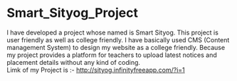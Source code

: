 # Smart_Sityog_Project
I have developed a project whose named is Smart Sityog. This project is user friendly as well as college friendly. I have basically used CMS (Content management System) to design my website as a college friendly. Because my project provides a platform for teachers to upload latest notices and placement details without any kind of coding. <br>
Limk of my Project is :- http://sityog.infinityfreeapp.com/?i=1
